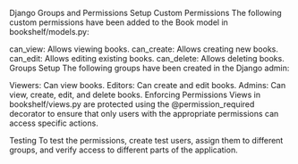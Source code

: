 Django Groups and Permissions Setup
Custom Permissions
The following custom permissions have been added to the Book model in bookshelf/models.py:

can_view: Allows viewing books.
can_create: Allows creating new books.
can_edit: Allows editing existing books.
can_delete: Allows deleting books.
Groups Setup
The following groups have been created in the Django admin:

Viewers: Can view books.
Editors: Can create and edit books.
Admins: Can view, create, edit, and delete books.
Enforcing Permissions
Views in bookshelf/views.py are protected using the @permission_required decorator to ensure that only users with the appropriate permissions can access specific actions.

Testing
To test the permissions, create test users, assign them to different groups, and verify access to different parts of the application.
